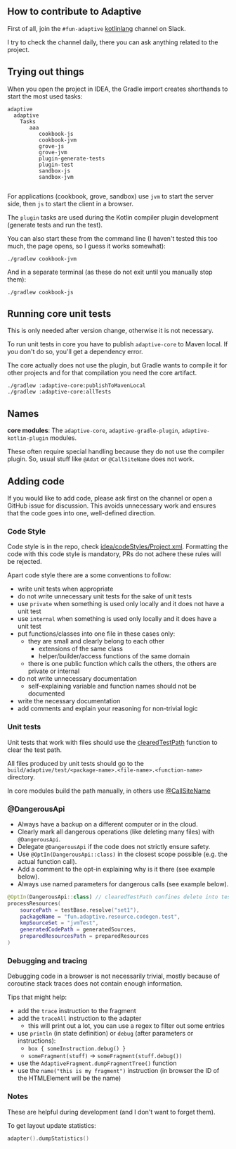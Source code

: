 ## How to contribute to Adaptive

First of all, join the `#fun-adaptive` [kotlinlang](https://slack-chats.kotlinlang.org/) channel on Slack.

I try to check the channel daily, there you can ask anything related to the project.

## Trying out things

When you open the project in IDEA, the Gradle import creates shorthands to start
the most used tasks:

```text
adaptive
  adaptive
    Tasks
       aaa
          cookbook-js
          cookbook-jvm
          grove-js
          grove-jvm
          plugin-generate-tests
          plugin-test
          sandbox-js
          sandbox-jvm
          
```

For applications (cookbook, grove, sandbox) use `jvm` to start the server side, then `js`
to start the client in a browser.

The `plugin` tasks are used during the Kotlin compiler plugin development (generate tests
and run the test).

You can also start these from the command line (I haven't tested this too much, the page opens,
so I guess it works somewhat):

```shell
./gradlew cookbook-jvm
```

And in a separate terminal (as these do not exit until you manually stop them):

```shell
./gradlew cookbook-js
```

## Running core unit tests

This is only needed after version change, otherwise it is not necessary.

To run unit tests in core you have to publish `adaptive-core` to Maven local. If you don't
do so, you'll get a dependency error.

The core actually does not use the plugin, but Gradle wants to compile it for other projects
and for that compilation you need the core artifact.

```shell
./gradlew :adaptive-core:publishToMavenLocal
./gradlew :adaptive-core:allTests
```

## Names

**core modules**: The `adaptive-core`, `adaptive-gradle-plugin`, `adaptive-kotlin-plugin` modules.

These often require special handling because they do not use the compiler plugin.
So, usual stuff like `@Adat` or `@CallSiteName` does not work.

## Adding code 

If you would like to add code, please ask first on the channel or open a GitHub issue for discussion.
This avoids unnecessary work and ensures that the code goes into one, well-defined direction.

### Code Style

Code style is in the repo, check [idea/codeStyles/Project.xml](../.idea/codeStyles/Project.xml). Formatting the code
with this code style is mandatory, PRs do not adhere these rules will be rejected.

Apart code style there are a some conventions to follow:

- write unit tests when appropriate
- do not write unnecessary unit tests for the sake of unit tests
- use `private` when something is used only locally and it does not have a unit test
- use `internal` when something is used only locally and it does have a unit test
- put functions/classes into one file in these cases only:
  - they are small and clearly belong to each other
    - extensions of the same class
    - helper/builder/access functions of the same domain
  - there is one public function which calls the others, the others are private or internal
- do not write unnecessary documentation
  - self-explaining variable and function names should not be documented
- write the necessary documentation
- add comments and explain your reasoning for non-trivial logic

### Unit tests

Unit tests that work with files should use the [clearedTestPath](/adaptive-core/src/commonMain/kotlin/fun/adaptive/utility/path.kt) function to clear the test path.

All files produced by unit tests should go to the `build/adaptive/test/<package-name>.<file-name>.<function-name>` directory.

In core modules build the path manually, in others use [@CallSiteName](/adaptive-core/src/commonMain/kotlin/fun/adaptive/reflect/CallSiteName.kt)

### @DangerousApi

- Always have a backup on a different computer or in the cloud.
- Clearly mark all dangerous operations (like deleting many files) with `@DangerousApi`.
- Delegate `@DangerousApi` if the code does not strictly ensure safety.
- Use `@OptIn(DangerousApi::class)` in the closest scope possible (e.g. the actual function call).
- Add a comment to the opt-in explaining why is it there (see example below).
- Always use named parameters for dangerous calls (see example below).

```kotlin
@OptIn(DangerousApi::class) // clearedTestPath confines delete into test working directory
processResources(
    sourcePath = testBase.resolve("set1"),
    packageName = "fun.adaptive.resource.codegen.test",
    kmpSourceSet = "jvmTest",
    generatedCodePath = generatedSources,
    preparedResourcesPath = preparedResources
)
```

### Debugging and tracing

Debugging code in a browser is not necessarily trivial, mostly because of coroutine stack traces does 
not contain enough information.

Tips that might help:

* add the `trace` instruction to the fragment
* add the `traceAll` instruction to the adapter
  * this will print out a lot, you can use a regex to filter out some entries
* use `println` (in state definition) or `debug` (after parameters or instructions):
  * `box { someInstruction.debug() }`
  * `someFragment(stuff)` -> `someFragment(stuff.debug())`
* use the `AdaptiveFragment.dumpFragmentTree()` function
* use the `name("this is my fragment")` instruction (in browser the ID of the HTMLElement will be the name)

### Notes

These are helpful during development (and I don't want to forget them).

To get layout update statistics:

```kotlin
adapter().dumpStatistics()
```